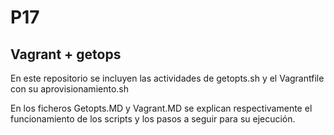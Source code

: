 # P17
## Vagrant + getops

En este repositorio se incluyen las actividades de getopts.sh y el Vagrantfile con su aprovisionamiento.sh

En los ficheros Getopts.MD y Vagrant.MD se explican respectivamente el funcionamiento de los scripts y los 
pasos a seguir para su ejecución.
